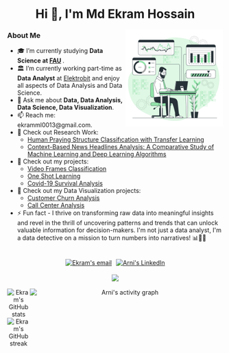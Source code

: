 <h1 align="center">Hi 👋, I'm Md Ekram Hossain</h1>
<img align="right" alt="Data Analysis" src="https://github.com/ekram1936/ekram1936/blob/main/10197785.jpg" width="45%"/>

<h3 align="left">About Me</h3>
<ul>
  <li>🎓 I’m currently studying <b> Data Science at <a href="https://www.fau.de/" target="blank">FAU</a> </b>.</li>
  <li>🏛️ I’m currently working part-time as <b>Data Analyst</b> at <a href="https://www.elektrobit.com/" target="blank">Elektrobit</a> and enjoy all aspects of Data Analysis and Data Science.</li>
  <li>💬 Ask me about <b>Data, Data Analysis, Data Science, Data Visualization</b>.</li>
  <li>📫 Reach me: ekramml0013@gmail.com.</li>
  <li>🔗 Check out Research Work: 
    <ul>
      <li><a href="[https://github.com/arni15-8789/made-template](https://www.researchgate.net/publication/355681878_Human_Praying_Structure_Classification_with_Transfer_Learning?_sg%5B0%5D=dj_vu9r1qErtDl1kLpWdwcsIrNiSjktU1q5g6AHRkusMTt-NJBKK8zs6pYUDb1vuK_hRuDo-X2jrjq1jjxdGfmWzvBrJWHLObYVZr-uD.GQKPTln6lbLUWB5IwPlA-8Z7oV3Ed33s1yvCtCpl6kikw2MoEYlHkQ8tTyHd5g7DqqRVsSO9QQN8M2k-RwA7Vg&_tp=eyJjb250ZXh0Ijp7ImZpcnN0UGFnZSI6ImxvZ2luIiwicGFnZSI6InByb2ZpbGUiLCJwcmV2aW91c1BhZ2UiOiJwcm9maWxlIiwicG9zaXRpb24iOiJwYWdlQ29udGVudCJ9fQ)" target="blank">Human Praying Structure Classifıcation with Transfer Learning</a></li>
      <li><a href="https://www.researchgate.net/publication/349402149_Context-Based_News_Headlines_Analysis_A_Comparative_Study_of_Machine_Learning_and_Deep_Learning_Algorithms" target="blank">Context-Based News Headlines Analysis: A Comparative Study of Machine Learning and Deep Learning Algorithms</a></li>
    </ul>
  </li>
  <li>🔗 Check out my projects: 
    <ul>
      <li><a href="https://github.com/ekram1936/Video-Frames-Classification" target="blank">Video Frames Classification</a></li>
      <li><a href="https://github.com/ekram1936/One-Shot-Learning" target="blank">One Shot Learning</a></li>
      <li><a href="https://github.com/ekram1936/Covid-19-Survival-Analysis" target="blank">Covid-19 Survival Analysis</a></li>
    </ul>
  </li>
  <li>🔗 Check out my Data Visualization projects: 
    <ul>
      <li><a href="https://github.com/ekram1936/Customer-Churn-Analysis" target="blank">Customer Churn Analysis</a></li>
      <li><a href="https://github.com/ekram1936/Call-Center-Analysis" target="blank">Call Center Analysis</a></li>
    </ul>
  </li>
  <li>⚡ Fun fact - I thrive on transforming raw data into meaningful insights and revel in the thrill of uncovering patterns and trends that can unlock valuable information for decision-makers. I'm not just a data analyst, I'm a data detective on a mission to turn numbers into narratives! 📊🕵️‍♂️</li>
</ul>

##

<p align="center" style="display: flex; justify-content: center; align-items: center; flex-wrap: wrap;">
  <a href="mailto:ekramml0013@gmail.com" target="blank" style="margin: 5px;"><img src="https://img.shields.io/badge/Gmail-D14836?style=for-the-badge&logo=gmail&logoColor=white" alt="Ekram's email"/></a>
  <a href="https://www.linkedin.com/in/md-ekram-hossain-1814a0167/" target="blank" style="margin: 5px;"><img src="https://img.shields.io/badge/LinkedIn-0077B5?style=for-the-badge&logo=linkedin&logoColor=white" alt="Arni's LinkedIn"/></a>
</p>
<p align="center"><img src="https://profile-counter.glitch.me/ekram1936/count.svg" /></p>

<div align="center" style="display: flex; justify-content: space-between; align-items: flex-start;">
  <div style="flex: 1;">
    <img class="img" src="https://github-readme-stats.vercel.app/api?username=ekram1936&show_icons=true&locale=en" alt="Ekram's GitHub stats" width="47%" />
    <img class="img" src="https://github-readme-streak-stats.herokuapp.com/?user=ekram1936&" alt="Ekram's GitHub streak" width="50%" />
  </div>
  <img src="https://github-readme-activity-graph.vercel.app/graph?username=ekram1936&theme=github-compact&bg_color=FFFFFF&color=27374D&title_color=27374D&line=1D5D9B&point=0A6EBD&area=true&area_color=068FFF" alt="Arni's activity graph" style="width: 98%; height: auto;">
</div>
